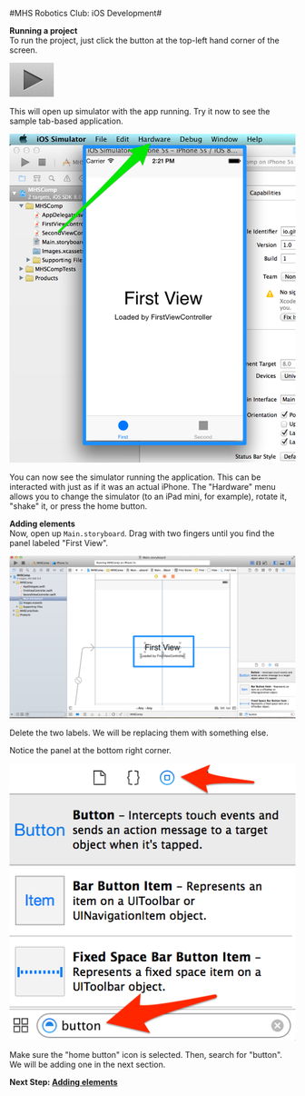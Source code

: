 #MHS Robotics Club: iOS Development#

<b>Running a project</b><br/>
To run the project, just click the button at the top-left hand corner of the screen.

<img src="run_1.png">

This will open up simulator with the app running. Try it now to see the sample tab-based application.

<img src="run_2.png">

You can now see the simulator running the application. This can be interacted with just as if it was an actual iPhone. The "Hardware" menu allows you to change the simulator (to an iPad mini, for example), rotate it, "shake" it, or press the home button.

<b>Adding elements</b><br/>
Now, open up `Main.storyboard`. Drag with two fingers until you find the panel labeled "First View".

<img src="run_3.png">

Delete the two labels. We will be replacing them with something else.

Notice the panel at the bottom right corner. 

<img src="run_4.png">

Make sure the "home button" icon is selected. Then, search for "button". We will be adding one in the next section.

<b>Next Step: <a href="add.md">Adding elements</a></b>
